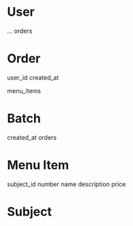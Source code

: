 # User
...
orders

# Order
user_id
created_at

menu_items

# Batch
created_at
orders

# Menu Item
subject_id
number
name
description
price

# Subject
